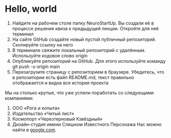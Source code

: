 # Hello, world

1. Найдите на рабочем столе папку NeuroStartUp. Вы создали её в процессе решения квиза к предыдущей лекции. Откройте для неё терминал
2. На сайте GitHub создайте новый пустой публичный репозиторий. Скопируйте ссылку на него
3. В терминале свяжите локальный репозиторий с удалённым. Используйте кодовое слово origin
4. Опубликуйте репозиторий на GitHub. Для этого используйте команду git push -u origin main
5. Перезагрузите страницу с репозиторием в браузере. Убедитесь, что в репозитории есть файл README.md, текст правильно отображается и видна вся история проекта



Мы на столько крутые, что уже успели поработать со следующими компаниями:

1. ООО «Рога и копыта»
2. Издательство «Читый лист»
3. Космопорт «Черезтерновый Кзвёздный»
4. Дизайн-студия имени Слишком Известного Персонажа
Нас можно найти в [google.com](https://www.google.com).